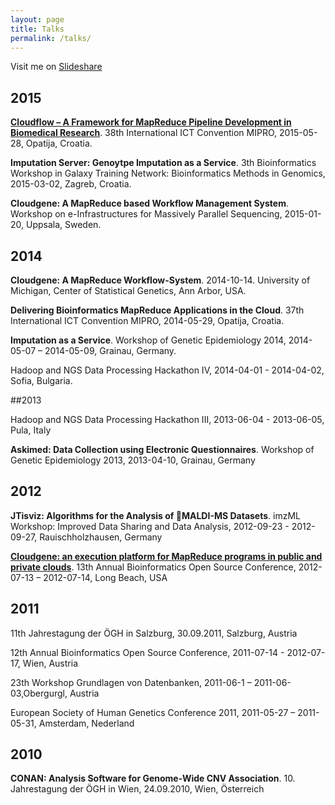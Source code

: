 ```yaml
---
layout: page
title: Talks
permalink: /talks/
---
```


Visit me on [Slideshare](http://www.slideshare.net/LukasForer)

## 2015

**[Cloudflow – A Framework for MapReduce Pipeline Development in Biomedical Research](http://www.slideshare.net/LukasForer/cloudflow-a-framework-for-mapreduce-pipeline-development-in-biomedical-research)**. 38th International ICT Convention MIPRO, 2015-05-28, Opatija, Croatia.

**Imputation Server: Genoytpe Imputation as a Service**. 3th Bioinformatics Workshop in Galaxy Training Network: Bioinformatics Methods in Genomics, 2015-03-02, Zagreb, Croatia.

**Cloudgene: A MapReduce based Workflow Management System**. Workshop on e-Infrastructures for Massively Parallel Sequencing, 2015-01-20, Uppsala, Sweden.

## 2014

**Cloudgene: A MapReduce Workflow-System**. 2014-10-14. University of Michigan, Center of Statistical Genetics, Ann Arbor, USA.

**Delivering Bioinformatics MapReduce Applications in the Cloud**. 37th International ICT Convention MIPRO, 2014-05-29, Opatija, Croatia.

**Imputation as a Service**. Workshop of Genetic Epidemiology 2014, 2014-05-07 – 2014-05-09, Grainau, Germany.

Hadoop and NGS Data Processing Hackathon IV, 2014-04-01 - 2014-04-02, Sofia, Bulgaria.

##2013 

Hadoop and NGS Data Processing Hackathon III, 2013-06-04 - 2013-06-05, Pula, Italy**Askimed: Data Collection using Electronic Questionnaires**.	Workshop of Genetic Epidemiology 2013, 2013-04-10, Grainau, Germany## 2012
**JTisviz: Algorithms for the Analysis of MALDI-MS Datasets**. imzML Workshop: Improved Data Sharing and Data Analysis, 2012-09-23 - 2012-09-27, Rauischholzhausen, Germany**[Cloudgene: an execution platform for MapReduce programs in public and private clouds](http://www.slideshare.net/jandot/l-forer-cloudgene-an-execution-platform-for-mapreduce-programs-in-public-and-private-clouds)**. 13th Annual Bioinformatics Open Source Conference, 2012-07-13 – 2012-07-14, Long Beach, USA## 2011

11th Jahrestagung der ÖGH in Salzburg, 30.09.2011, Salzburg, Austria

12th Annual Bioinformatics Open Source Conference, 2011-07-14 - 2012-07-17, Wien, Austria

23th Workshop Grundlagen von Datenbanken, 2011-06-1 – 2011-06-03,Obergurgl, Austria

European Society of Human Genetics Conference 2011, 2011-05-27 – 2011-05-31, Amsterdam, Nederland

## 2010

**CONAN: Analysis Software for Genome-Wide CNV Association**. 10. Jahrestagung der ÖGH in Wien, 24.09.2010, Wien, Österreich